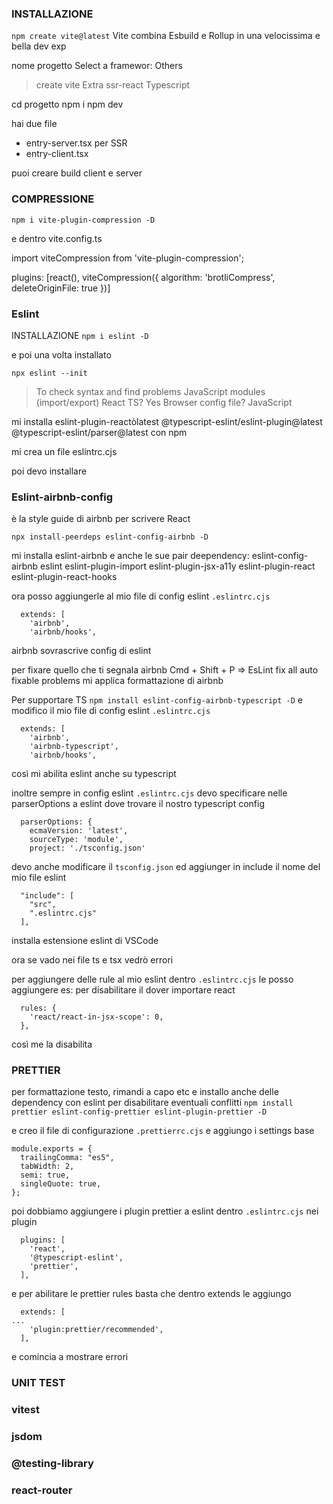 ### INSTALLAZIONE

`npm create vite@latest`
Vite combina Esbuild e Rollup in una velocissima e bella dev exp

nome progetto
Select a framewor: Others

> create vite Extra
> ssr-react
> Typescript

cd progetto
npm i
npm dev

hai due file

- entry-server.tsx per SSR
- entry-client.tsx

puoi creare build client e server

### COMPRESSIONE

`npm i vite-plugin-compression -D`

e dentro vite.config.ts

import viteCompression from 'vite-plugin-compression';

plugins: [react(), viteCompression({
algorithm: 'brotliCompress',
deleteOriginFile: true
})]

### Eslint

INSTALLAZIONE
`npm i eslint -D`

e poi una volta installato

`npx eslint --init`

> To check syntax and find problems
> JavaScript modules (import/export)
> React
> TS? Yes
> Browser
> config file? JavaScript

mi installa
eslint-plugin-reactòlatest @typescript-eslint/eslint-plugin@latest @typescript-eslint/parser@latest
con npm

mi crea un file eslintrc.cjs

poi devo installare

### Eslint-airbnb-config

è la style guide di airbnb per scrivere React

`npx install-peerdeps eslint-config-airbnb -D`

mi installa eslint-airbnb e anche le sue pair deependency: eslint-config-airbnb eslint eslint-plugin-import eslint-plugin-jsx-a11y eslint-plugin-react eslint-plugin-react-hooks

ora posso aggiungerle al mio file di config eslint `.eslintrc.cjs`

```
  extends: [
    'airbnb',
    'airbnb/hooks',
```

airbnb sovrascrive config di eslint

per fixare quello che ti segnala airbnb Cmd + Shift + P => EsLint fix all auto fixable problems
mi applica formattazione di airbnb

Per supportare TS
`npm install eslint-config-airbnb-typescript -D`
e modifico il mio file di config eslint `.eslintrc.cjs`

```
  extends: [
    'airbnb',
    'airbnb-typescript',
    'airbnb/hooks',
```

così mi abilita eslint anche su typescript

inoltre sempre in config eslint `.eslintrc.cjs` devo specificare nelle parserOptions a eslint dove trovare
il nostro typescript config

```
  parserOptions: {
    ecmaVersion: 'latest',
    sourceType: 'module',
    project: './tsconfig.json'
```

devo anche modificare il `tsconfig.json` ed aggiunger in include il nome del mio file eslint

```
  "include": [
    "src",
    ".eslintrc.cjs"
  ],
```

installa estensione eslint di VSCode

ora se vado nei file ts e tsx vedrò errori

per aggiungere delle rule al mio eslint dentro `.eslintrc.cjs` le posso aggiungere
es: per disabilitare il dover importare react

```
  rules: {
    'react/react-in-jsx-scope': 0,
  },
```

così me la disabilita

### PRETTIER

per formattazione testo, rimandi a capo etc
e installo anche delle dependency con eslint per disabilitare eventuali conflitti
`npm install prettier eslint-config-prettier eslint-plugin-prettier -D`

e creo il file di configurazione `.prettierrc.cjs` e aggiungo i settings base

```
module.exports = {
  trailingComma: "es5",
  tabWidth: 2,
  semi: true,
  singleQuote: true,
};
```

poi dobbiamo aggiungere i plugin prettier a eslint dentro `.eslintrc.cjs` nei plugin

```
  plugins: [
    'react',
    '@typescript-eslint',
    'prettier',
  ],
```

e per abilitare le prettier rules basta che dentro extends le aggiungo

```
  extends: [
...
    'plugin:prettier/recommended',
  ],
```

e comincia a mostrare errori

### UNIT TEST

### vitest

### jsdom

### @testing-library

### react-router
